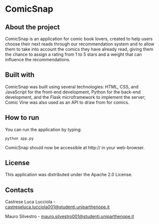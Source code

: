# ComicSnap

## About the project

ComicSnap is an application for comic book lovers, created to help users choose their next reads through our recommendation system and to allow them to take into account the comics they have already read, giving them the chance to assign a rating from 1 to 5 stars and a weight that can influence the recommendations.

## Built with

ComicSnap was built using several technologies: HTML, CSS, and JavaScript for the front-end development, Python for the back-end development, and the Flask microframework to implement the server; Comic Vine was also used as an API to draw from for comics.

## How to run

You can run the application by typing:

```python app.py```

ComicSnap should now be accessible at http:// in your web-browser.

## License

This application was distributed under the Apache 2.0 License. 

## Contacts

Castrese Luca Lucciola - castreseluca.lucciola001@studenti.uniparthenope.it

Mauro Silvestro - mauro.silvestro001@studenti.uniparthenope.it
